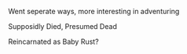 Went seperate ways, more interesting in adventuring

Supposidly Died, Presumed Dead

Reincarnated as Baby Rust?